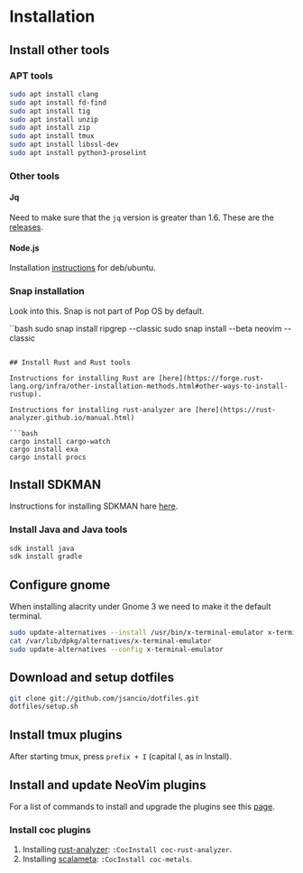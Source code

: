 # Installation

## Install other tools

### APT tools

```bash
sudo apt install clang
sudo apt install fd-find
sudo apt install tig
sudo apt install unzip
sudo apt install zip
sudo apt install tmux
sudo apt install libssl-dev
sudo apt install python3-proselint
```

### Other tools

#### Jq
Need to make sure that the `jq` version is greater than 1.6. These are the [releases](https://stedolan.github.io/jq/download/).

#### Node.js

Installation [instructions](https://github.com/nodesource/distributions/blob/master/README.md) for deb/ubuntu.

### Snap installation

Look into this. Snap is not part of Pop OS by default.

``bash
sudo snap install ripgrep --classic
sudo snap install --beta neovim --classic
```

## Install Rust and Rust tools

Instructions for installing Rust are [here](https://forge.rust-lang.org/infra/other-installation-methods.html#other-ways-to-install-rustup).

Instructions for installing rust-analyzer are [here](https://rust-analyzer.github.io/manual.html)

```bash
cargo install cargo-watch
cargo install exa
cargo install procs
```

## Install SDKMAN

Instructions for installing SDKMAN hare [here](https://sdkman.io/install).

### Install Java and Java tools

```bash
sdk install java
sdk install gradle
```

## Configure gnome

When installing alacrity under Gnome 3 we need to make it the default terminal.

```bash
sudo update-alternatives --install /usr/bin/x-terminal-emulator x-terminal-emulator /usr/bin/alacritty 30
cat /var/lib/dpkg/alternatives/x-terminal-emulator
sudo update-alternatives --config x-terminal-emulator
```

## Download and setup dotfiles

```bash
git clone git://github.com/jsancio/dotfiles.git
dotfiles/setup.sh
```

## Install tmux plugins

After starting tmux, press `prefix + I` (capital I, as in Install).

## Install and update NeoVim plugins

For a list of commands to install and upgrade the plugins see this [page](https://github.com/junegunn/vim-plug#commands).

### Install coc plugins

1. Installing [rust-analyzer](https://github.com/fannheyward/coc-rust-analyzer#install): `:CocInstall coc-rust-analyzer`.
2. Installing [scalameta](https://scalameta.org/metals/docs/editors/vim.html#installing-coc-metals): `:CocInstall coc-metals`.
